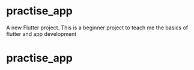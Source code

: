 # practise_app

A new Flutter project. This is a beginner project to teach me the basics of flutter and app development
# practise_app
